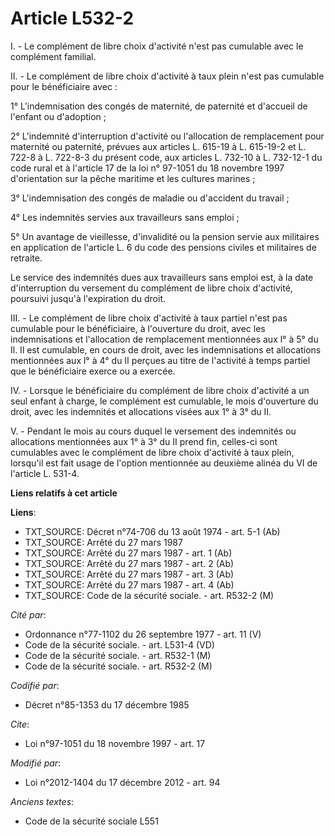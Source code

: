 # Article L532-2

I. - Le complément de libre choix d'activité n'est pas cumulable avec le complément familial.

II. - Le complément de libre choix d'activité à taux plein n'est pas cumulable pour le bénéficiaire avec :

1° L'indemnisation des congés de maternité, de paternité et d'accueil de l'enfant  ou d'adoption ;

2° L'indemnité d'interruption d'activité ou l'allocation de remplacement pour maternité ou paternité, prévues aux articles L.
615-19 à L. 615-19-2 et L. 722-8 à L. 722-8-3 du présent code, aux articles L. 732-10 à L. 732-12-1 du code rural et à
l'article 17 de la loi n° 97-1051 du 18 novembre 1997 d'orientation sur la pêche maritime et les cultures marines ;

3° L'indemnisation des congés de maladie ou d'accident du travail ;

4° Les indemnités servies aux travailleurs sans emploi ;

5° Un avantage de vieillesse, d'invalidité ou la pension servie aux militaires en application de l'article L. 6 du code des
pensions civiles et militaires de retraite.

Le service des indemnités dues aux travailleurs sans emploi est, à la date d'interruption du versement du complément de libre
choix d'activité, poursuivi jusqu'à l'expiration du droit.

III. - Le complément de libre choix d'activité à taux partiel n'est pas cumulable pour le bénéficiaire, à l'ouverture du
droit, avec les indemnisations et l'allocation de remplacement mentionnées aux l° à 5° du Il. Il est cumulable, en cours de
droit, avec les indemnisations et allocations mentionnées aux l° à 4° du II perçues au titre de l'activité à temps partiel
que le bénéficiaire exerce ou a exercée.

IV. - Lorsque le bénéficiaire du complément de libre choix d'activité a un seul enfant à charge, le complément est cumulable,
le mois d'ouverture du droit, avec les indemnités et allocations visées aux 1° à 3° du II.

V. - Pendant le mois au cours duquel le versement des indemnités ou allocations mentionnées aux 1° à 3° du II prend fin,
celles-ci sont cumulables avec le complément de libre choix d'activité à taux plein, lorsqu'il est fait usage de l'option
mentionnée au deuxième alinéa du VI de l'article L. 531-4.

**Liens relatifs à cet article**

**Liens**:

  - TXT_SOURCE: Décret n°74-706 du 13 août 1974 - art. 5-1 (Ab)
  - TXT_SOURCE: Arrêté du 27 mars 1987
  - TXT_SOURCE: Arrêté du 27 mars 1987 - art. 1 (Ab)
  - TXT_SOURCE: Arrêté du 27 mars 1987 - art. 2 (Ab)
  - TXT_SOURCE: Arrêté du 27 mars 1987 - art. 3 (Ab)
  - TXT_SOURCE: Arrêté du 27 mars 1987 - art. 4 (Ab)
  - TXT_SOURCE: Code de la sécurité sociale. - art. R532-2 (M)

_Cité par_:

  - Ordonnance n°77-1102 du 26 septembre 1977 - art. 11 (V)
  - Code de la sécurité sociale. - art. L531-4 (VD)
  - Code de la sécurité sociale. - art. R532-1 (M)
  - Code de la sécurité sociale. - art. R532-2 (M)

_Codifié par_:

  - Décret n°85-1353 du 17 décembre 1985

_Cite_:

  - Loi n°97-1051 du 18 novembre 1997 - art. 17

_Modifié par_:

  - Loi n°2012-1404 du 17 décembre 2012 - art. 94

_Anciens textes_:

  - Code de la sécurité sociale L551
